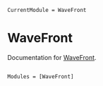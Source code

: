 ```@meta
CurrentModule = WaveFront
```

# WaveFront

Documentation for [WaveFront](https://github.com/wtegtow/WaveFront.jl).

```@index
```

```@autodocs
Modules = [WaveFront]
```
